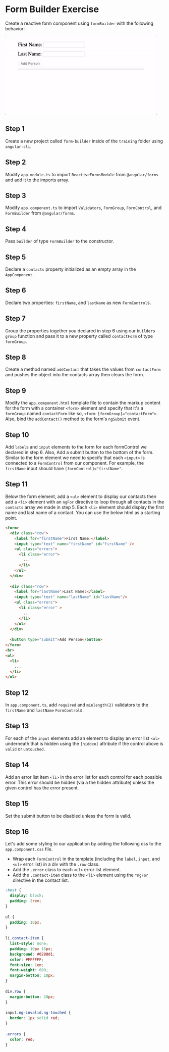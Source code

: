 # Form Builder Exercise

Create a reactive form component using `formBuilder` with the following behavior:

![](./preview.gif)

## Step 1

Create a new project called `form-builder` inside of the `training` folder using
`angular-cli`.

## Step 2

Modify `app.module.ts` to import `ReactiveFormsModule` from `@angular/forms` and
add it to the imports array.

## Step 3

Modify `app.component.ts` to import `Validators`, `FormGroup`, `FormControl`, and
`FormBuilder` from `@angular/forms`.

## Step 4

Pass `builder` of type `FormBuilder` to the constructor.

## Step 5

Declare a `contacts` property initialized as an empty array in the
`AppComponent`.

## Step 6

Declare two properties: `firstName`, and `lastName` as new `FormControl`s.

## Step 7

Group the properties together you declared in step 6 using our `builder`s `group`
function and pass it to a new property called `contactForm` of type `formGroup`.

## Step 8

Create a method named `addContact` that takes the values from `contactForm` and
pushes the object into the contacts array then clears the form.

## Step 9

Modify the `app.component.html` template file to contain the markup content for
the form with a container `<form>` element and specify that it's a `formGroup` named
`contactForm` like so,  `<form [formGroup]="contactForm">`. Also, bind the
`addContact()` method to the form's `ngSubmit` event. 

## Step 10

Add `label`s and `input` elements to the form for each formControl we declared in
step 6. Also, Add a submit button to the bottom of the form. Similar to the form
element we need to specify that each `<input>` is connected to a `FormControl`
from our component. For example, the `firstName` input should have
`[formControl]="firstName"`.

## Step 11

Below the form element, add a `<ul>` element to display our contacts then add a `<li>` element with an
`ngFor` directive to loop through all contacts in the `contacts` array we made in step
5\. Each `<li>` element should display the first name and last name of a
contact. You can use the below html as a starting point.

```html
<form>
  <div class="row">
    <label for="firstName">First Name:</label>
    <input type="text" name="firstName" id="firstName" />
    <ul class="errors">
      <li class="error">
        ...
      </li>
    </ul>
  </div>

  <div class="row">
    <label for="lastName">Last Name:</label>
    <input type="text" name="lastName" id="lastName"/>
    <ul class="errors">
      <li class="error" >
        ...
      </li>
    </ul>
  </div>

  <button type="submit">Add Person</button>
</form>
<hr>
<ul>
  <li>
    ...
  </li>
</ul>

```


## Step 12

In `app.component.ts`, add `required` and `minlength(2)` validators to the
`firstName` and `lastName` `FormControl`s.

## Step 13

For each of the `input` elements add an element to display an error list `<ul>`
underneath that is hidden using the `[hidden]` attribute if the control above is
`valid` or `untouched`.

## Step 14

Add an error list item `<li>` in the error list for each control for each possible error. This error should be hidden (via a the hidden attribute) unless the given control has the error present.

## Step 15

Set the submit button to be disabled unless the form is valid.

## Step 16

Let's add some styling to our application by adding the following css to the
`app.component.css` file.
- Wrap each `FormControl` in the template (including
the `label`, `input`, and `<ul>` error list) in a div with the `.row` class.
- Add the `.error` class to each `<ul>` error list element.
- Add the `.contact-item` class to the `<li>` element using the `*ngFor` directive
in the contact list.

```css
:host {
  display: block;
  padding: 2rem;
}

ul {
  padding: 10px;
}

li.contact-item {
  list-style: none;
  padding: 10px 15px;
  background: #0288d1;
  color: #FFFFFF;
  font-size: 1em;
  font-weight: 600;
  margin-bottom: 10px;
}

div.row {
  margin-bottom: 10px;
}

input.ng-invalid.ng-touched {
  border: 1px solid red;
}

.errors {
  color: red;  
}

```
